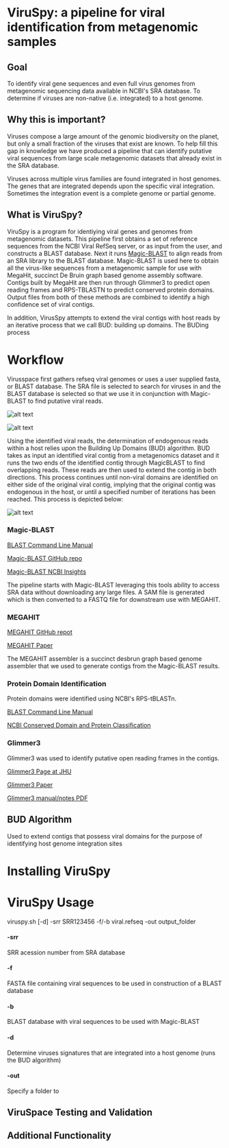 # ViruSpy: a pipeline for viral identification from metagenomic samples

## Goal

To identify viral gene sequences and even full virus genomes from metagenomic sequencing data available in NCBI's SRA database. To determine if viruses are non-native (i.e. integrated) to a host genome.

## Why this is important?

Viruses compose a large amount of the genomic biodiversity on the planet, but only a small fraction of the viruses that exist are known. To help fill this gap in knowledge we have produced a pipeline that can identify putative viral sequences from large scale metagenomic datasets that already exist in the SRA database.

Viruses across multiple virus families are found integrated in host genomes. The genes that are integrated depends upon the specific viral integration. Sometimes the integration event is a complete genome or partial genome.

## What is ViruSpy?

ViruSpy is a program for identiying viral genes and genomes from metagenomic datasets. This pipeline first obtains a set of reference sequences from the NCBI Viral RefSeq server, or as input from the user, and constructs a BLAST database. Next it runs [Magic-BLAST](https://ncbi.github.io/magicblast/) to align reads from an SRA library to the BLAST database. Magic-BLAST is used here to obtain all the virus-like sequences from a metagenomic sample for use with MegaHit, succinct De Bruin graph based genome assembly software. Contigs built by MegaHit are then run through Glimmer3 to predict open reading frames and RPS-TBLASTN to predict conserved protein domains. Output files from both of these methods are combined to identify a high confidence set of viral contigs.

In addition, VirusSpy attempts to extend the viral contigs with host reads by an iterative process that we call BUD: building up domains. The BUDing process 

# Workflow 

Virusspace first gathers refseq viral genomes or uses a user supplied fasta, or BLAST database. The SRA file is selected to search for viruses in and the BLAST database is selected so that we use it in conjunction with Magic-BLAST to find putative viral reads.

![alt text](https://github.com/NCBI-Hackathons/VirusCore/blob/master/Slide2.jpg "Obtaining SRA Data and BLAST Databases")


![alt text](https://github.com/NCBI-Hackathons/VirusCore/blob/master/Slide3.jpg "The Pipeline")

Using the identified viral reads, the determination of endogenous reads within a host relies upon the Building Up Domains (BUD) algorithm. BUD takes as input an identified viral contig from a metagenomics dataset and it runs the two ends of the identified contig through MagicBLAST to find overlapping reads. These reads are then used to extend the contig in both directions. This process continues until non-viral domains are identified on either side of the original viral contig, implying that the original contig was endogenous in the host, or until a specified number of iterations has been reached. This process is depicted below:

![alt text](https://github.com/NCBI-Hackathons/VirusCore/blob/master/BUD.png "Building up domains algorithm")

### Magic-BLAST

[BLAST Command Line Manual](https://www.ncbi.nlm.nih.gov/books/NBK279690/)

[Magic-BLAST GitHub repo](https://github.com/boratyng/magicblast)

[Magic-BLAST NCBI Insights](https://ncbiinsights.ncbi.nlm.nih.gov/2016/10/13/introducing-magic-blast/)

The pipeline starts with Magic-BLAST leveraging this tools ability to access SRA data without downloading any large files. A SAM file is generated which is then converted to a FASTQ file for downstream use with MEGAHIT.

### MEGAHIT

[MEGAHIT GitHub repot](https://github.com/voutcn/megahit)

[MEGAHIT Paper](https://www.ncbi.nlm.nih.gov/pubmed/25609793)

The MEGAHIT assembler is a succinct desbrun graph based genome assembler that we used to generate contigs from the Magic-BLAST results.

### Protein Domain Identification

Protein domains were identified using NCBI's RPS-tBLASTn.

[BLAST Command Line Manual](https://www.ncbi.nlm.nih.gov/books/NBK279690/)

[NCBI Conserved Domain and Protein Classification](https://www.ncbi.nlm.nih.gov/Structure/cdd/cdd_help.shtml)

### Glimmer3

Glimmer3 was used to identify putative open reading frames in the contigs.

[Glimmer3 Page at JHU](https://ccb.jhu.edu/software/glimmer/)

[Glimmer3 Paper](https://ccb.jhu.edu/papers/glimmer3.pdf)

[Glimmer3 manual/notes PDF](https://ccb.jhu.edu/software/glimmer/glim302notes.pdf)

## BUD Algorithm

Used to extend contigs that possess viral domains for the purpose of identifying host genome integration sites

# Installing ViruSpy

# ViruSpy Usage

viruspy.sh [-d] -srr SRR123456 -f/-b viral.refseq -out output_folder

#### -srr

  SRR acession number from SRA database

#### -f 

  FASTA file containing viral sequences to be used in construction of a BLAST database

#### -b 

  BLAST database with viral sequences to be used with Magic-BLAST

#### -d
   
  Determine viruses signatures that are integrated into a host genome (runs the BUD algorithm)

#### -out

  Specify a folder to 

## ViruSpace Testing and Validation

## Additional Functionality












